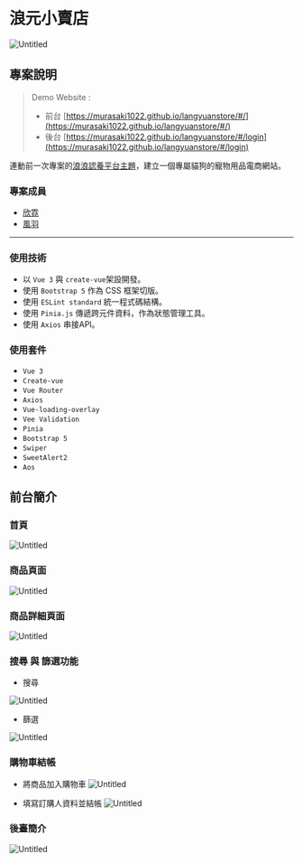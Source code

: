 # 浪元小賣店

![Untitled](https://i.imgur.com/mjctj2K.png)

## **專案說明**

> Demo Website :
> - 前台
> [https://murasaki1022.github.io/langyuanstore/#/](https://murasaki1022.github.io/langyuanstore/#/)
> - 後台
> [https://murasaki1022.github.io/langyuanstore/#/login](https://murasaki1022.github.io/langyuanstore/#/login)

連動前一次專案的[浪浪認養平台主題](https://github.com/tvxq5206/langyuan)，建立一個專屬貓狗的寵物用品電商網站。

### 專案成員

- [欣霓](https://github.com/tvxq5206)
- [風羽](https://github.com/murasaki1022)
---

### **使用技術**

- 以 `Vue 3` 與 `create-vue`架設開發。
- 使用 `Bootstrap 5` 作為 CSS 框架切版。
- 使用 `ESLint standard` 統一程式碼結構。
- 使用 `Pinia.js` 傳遞跨元件資料，作為狀態管理工具。
- 使用 `Axios` 串接API。

### **使用套件**

- `Vue 3`
- `Create-vue`
- `Vue Router`
- `Axios`
- `Vue-loading-overlay`
- `Vee Validation`
- `Pinia`
- `Bootstrap 5`
- `Swiper`
- `SweetAlert2`
- `Aos`

## **前台簡介**

### **首頁**

![Untitled](https://i.imgur.com/Q6psoPq.png)

### 商品頁面

![Untitled](https://i.imgur.com/o5vPoC3.png)

### **商品詳細頁面**

![Untitled](https://i.imgur.com/iKfcr3s.png)

### **搜尋 與 篩選功能**

- 搜尋

![Untitled](https://i.imgur.com/nb9isK0.gif)

- 篩選

![Untitled](https://i.imgur.com/AlCHUmK.gif)

### **購物車結帳**

- 將商品加入購物車
![Untitled](https://i.imgur.com/21v4NNL.gif)

- 填寫訂購人資料並結帳
![Untitled](https://i.imgur.com/cM8d0bP.gif)

### **後臺簡介**

![Untitled](https://i.imgur.com/4hxKUJ3.gif)

###
